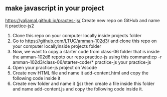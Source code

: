 ## make javascript in your project  

https://yaljamal.github.io/practes-js/ Create new repo on GitHub and name it practice-js2

1. Clone this repo on your computer locally inside projects folder
2. Go to https://github.com/LTUC/amman-102d3/ and clone this repo on your computer locallyinside projects folder
3. Now, we want to copy a starter code from class-06 folder that is inside the amman-102d6 repoto our repo practice-js using this command:cp -r amman-102d3/class-06/starter-code/* practice-js your practice-js
4. Open your practice-js project on Vscode
5. Create new HTML file and name it add-content.html and copy the following code inside it
6. Create new folder and name it (js) then create a file inside this folder and name add-content.js and copy the following code inside it. 

